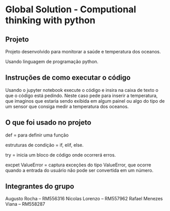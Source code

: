 # Global Solution - Computional thinking with python 

## Projeto 

Projeto desenvolvido para monitorar a saúde e temperatura dos oceanos.

Usando linguagem de programação python.

## Instruções de como executar o código

Usando o jupyter notebook execute o código e insira na caixa de texto o que o código está pedindo. Neste caso pede para inserir a temperatura, que imaginos que estaria sendo exibida em algum painel ou algo do tipo de um sensor que consiga medir a temperatura dos oceanos.

## O que foi usado no projeto 

def = para definir uma função 

estruturas de condição = if, elif, else. 

try = inicia um bloco de código onde ocorrerá erros.

excpet ValueError = captura exceções do tipo ValueError, que ocorre quando a entrada do usuário não pode ser convertida em um número.


## Integrantes do grupo 

Augusto Rocha – RM556316
Nicolas Lorenzo – RM557962
Rafael Menezes Viana – RM558287




